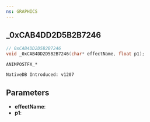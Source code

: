 ```yaml
---
ns: GRAPHICS
---
```

## _0xCAB4DD2D5B2B7246

```c
// 0xCAB4DD2D5B2B7246
void _0xCAB4DD2D5B2B7246(char* effectName, float p1);
```

```
ANIMPOSTFX_*

NativeDB Introduced: v1207
```

## Parameters
* **effectName**:
* **p1**:
